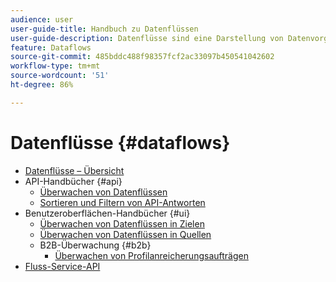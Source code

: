```yaml
---
audience: user
user-guide-title: Handbuch zu Datenflüssen
user-guide-description: Datenflüsse sind eine Darstellung von Datenvorgängen, die Daten über Platform verschieben.
feature: Dataflows
source-git-commit: 485bddc488f98357fcf2ac33097b450541042602
workflow-type: tm+mt
source-wordcount: '51'
ht-degree: 86%

---
```



# Datenflüsse {#dataflows}

- [Datenflüsse – Übersicht](./home.md)
- API-Handbücher {#api}
   - [Überwachen von Datenflüssen](./api/monitor.md)
   - [Sortieren und Filtern von API-Antworten](./api/sort-and-filter.md)
- Benutzeroberflächen-Handbücher {#ui}
   - [Überwachen von Datenflüssen in Zielen](./ui/monitor-destinations.md)
   - [Überwachen von Datenflüssen in Quellen](./ui/monitor-sources.md)
   - B2B-Überwachung {#b2b}
      - [Überwachen von Profilanreicherungsaufträgen](./ui/b2b/monitor-profile-enrichment.md)
- [Fluss-Service-API](https://www.adobe.io/experience-platform-apis/references/flow-service/)